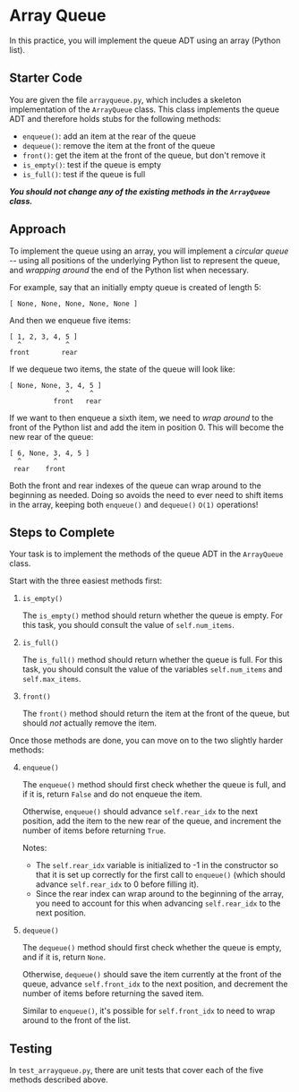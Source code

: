 # Array Queue

In this practice, you will implement the queue ADT using an array (Python list).

## Starter Code

You are given the file `arrayqueue.py`, which includes a skeleton implementation of the `ArrayQueue` class. This class implements the queue ADT and therefore holds stubs for the following methods:

* `enqueue()`: add an item at the rear of the queue
* `dequeue()`: remove the item at the front of the queue
* `front()`: get the item at the front of the queue, but don't remove it
* `is_empty()`: test if the queue is empty
* `is_full()`: test if the queue is full

***You should not change any of the existing methods in the `ArrayQueue` class.***

## Approach

To implement the queue using an array, you will implement a *circular queue* -- using all positions of the underlying Python list to represent the queue, and *wrapping around* the end of the Python list when necessary.

For example, say that an initially empty queue is created of length 5:

```text
[ None, None, None, None, None ]
```

And then we enqueue five items:

```text
[ 1, 2, 3, 4, 5 ]
  ^           ^
front        rear
```

If we dequeue two items, the state of the queue will look like:

```text
[ None, None, 3, 4, 5 ]
              ^     ^
           front   rear
```

If we want to then enqueue a sixth item, we need to *wrap around* to the front of the Python list and add the item in position 0. This will become the new rear of the queue:

```text
[ 6, None, 3, 4, 5 ]
  ^        ^
 rear    front
```

Both the front and rear indexes of the queue can wrap around to the beginning as needed. Doing so avoids the need to ever need to shift items in the array, keeping both `enqueue()` and `dequeue()` `O(1)` operations!

## Steps to Complete

Your task is to implement the methods of the queue ADT in the `ArrayQueue` class.

Start with the three easiest methods first:

1. `is_empty()`

    The `is_empty()` method should return whether the queue is empty. For this task, you should consult the value of `self.num_items`.

2. `is_full()`

    The `is_full()` method should return whether the queue is full. For this task, you should consult the value of the variables `self.num_items` and `self.max_items`.

3. `front()`

    The `front()` method should return the item at the front of the queue, but should *not* actually remove the item.

Once those methods are done, you can move on to the two slightly harder methods:

4. `enqueue()`

    The `enqueue()` method should first check whether the queue is full, and if it is, return `False` and do not enqueue the item.

    Otherwise, `enqueue()` should advance `self.rear_idx` to the next position, add the item to the new rear of the queue, and increment the number of items before returning `True`.

    Notes:

    * The `self.rear_idx` variable is initialized to -1 in the constructor so that it is set up correctly for the first call to `enqueue()` (which should advance `self.rear_idx` to 0 before filling it).
    * Since the rear index can wrap around to the beginning of the array, you need to account for this when advancing `self.rear_idx` to the next position.

5. `dequeue()`

    The `dequeue()` method should first check whether the queue is empty, and if it is, return `None`.

    Otherwise, `dequeue()` should save the item currently at the front of the queue, advance `self.front_idx` to the next position, and decrement the number of items before returning the saved item.

    Similar to `enqueue()`, it's possible for `self.front_idx` to need to wrap around to the front of the list.

## Testing

In `test_arrayqueue.py`, there are unit tests that cover each of the five methods described above.

